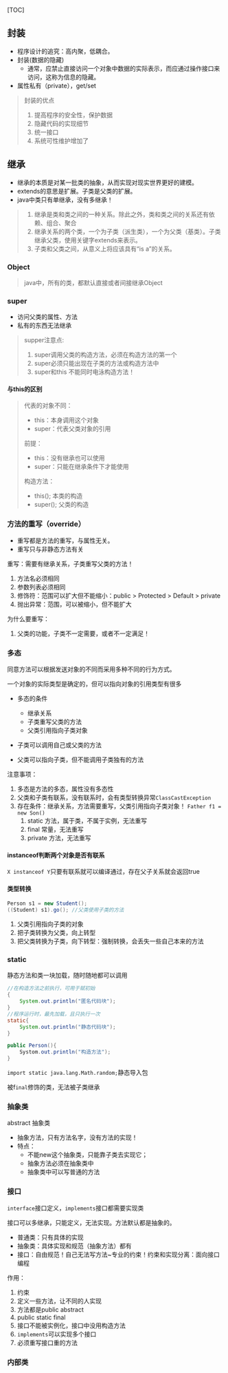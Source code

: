 [TOC]

## 封装

- 程序设计的追究：高内聚，低耦合。
- 封装(数据的隐藏)
  - 通常，应禁止直接访问一个对象中数据的实际表示，而应通过操作接口来访问，这称为信息的隐藏。
- 属性私有（private），get/set

> 封装的优点
>
> 1. 提高程序的安全性，保护数据
> 2. 隐藏代码的实现细节
> 3. 统一接口
> 4. 系统可性维护增加了

## 继承

- 继承的本质是对某一批类的抽象，从而实现对现实世界更好的建模。
- extends的意思是扩展。子类是父类的扩展。
- java中类只有单继承，没有多继承！

> 1. 继承是类和类之间的一种关系。除此之外，类和类之间的关系还有依赖、组合、聚合
> 2. 继承关系的两个类，一个为子类（派生类），一个为父类（基类）。子类继承父类，使用关键字extends来表示。
> 3. 子类和父类之间，从意义上将应该具有“is a”的关系。

### Object

> java中，所有的类，都默认直接或者间接继承Object

### super

- 访问父类的属性、方法
- 私有的东西无法继承

> supper注意点:  
>
> 1. super调用父类的构造方法，必须在构造方法的第一个
> 2. super必须只能出现在子类的方法或构造方法中
> 3. super和this 不能同时电泳构造方法！

#### 与this的区别
>
> 代表的对象不同：  
>
> - this：本身调用这个对象
> - super：代表父类对象的引用
>
> 前提：
>
> - this：没有继承也可以使用
> - super：只能在继承条件下才能使用  
>
> 构造方法：
>
> - this(); 本类的构造
> - super(); 父类的构造

### 方法的重写（override）

- 重写都是方法的重写，与属性无关。  
- 重写只与非静态方法有关

重写：需要有继承关系，子类重写父类的方法！

1. 方法名必须相同
2. 参数列表必须相同
3. 修饰符：范围可以扩大但不能缩小：public > Protected > Default > private
4. 抛出异常：范围，可以被缩小，但不能扩大

为什么要重写：

1. 父类的功能，子类不一定需要，或者不一定满足！

### 多态

同意方法可以根据发送对象的不同而采用多种不同的行为方式。

一个对象的实际类型是确定的，但可以指向对象的引用类型有很多

- 多态的条件
  - 继承关系
  - 子类重写父类的方法
  - 父类引用指向子类对象

- 子类可以调用自己或父类的方法

- 父类可以指向子类，但不能调用子类独有的方法

注意事项：

1. 多态是方法的多态，属性没有多态性
2. 父类和子类有联系，没有联系时，会有类型转换异常`ClassCastException`
3. 存在条件：继承关系，方法需要重写，父类引用指向子类对象！ `Father f1 = new Son()`
   1. static 方法，属于类，不属于实例，无法重写
   2. final 常量，无法重写
   3. private 方法，无法重写

#### instanceof判断两个对象是否有联系

`X instanceof Y`只要有联系就可以编译通过，存在父子关系就会返回true

#### 类型转换

```java
Person s1 = new Student();
((Student) s1).go(); //父类使用子类的方法
```



1. 父类引用指向子类的对象
2. 把子类转换为父类，向上转型
3. 把父类转换为子类，向下转型：强制转换，会丢失一些自己本来的方法

### static

静态方法和类一块加载，随时随地都可以调用



```java
//在构造方法之前执行，可用于赋初始
{
    System.out.println("匿名代码块");
}
//程序运行时，最先加载，且只执行一次
static{
	System.out.println("静态代码块");
}

public Person(){
    Systom.out.println("构造方法");
}
```

`import static java.lang.Math.random;`静态导入包

被f`inal`修饰的类，无法被子类继承

### 抽象类

abstract 抽象类

- 抽象方法，只有方法名字，没有方法的实现！
- 特点：
  - 不能new这个抽象类，只能靠子类去实现它；
  - 抽象方法必须在抽象类中
  - 抽象类中可以写普通的方法

### 接口

`interface`接口定义，`implements`接口都需要实现类

接口可以多继承，只能定义，无法实现。方法默认都是抽象的。

- 普通类：只有具体的实现
- 抽象类：具体实现和规范（抽象方法）都有
- 接口：自由规范！自己无法写方法~专业的约束！约束和实现分离：面向接口编程

作用：

1. 约束
2. 定义一些方法，让不同的人实现
3. 方法都是public abstract
4. public static final
5. 接口不能被实例化，接口中没用构造方法
6. `implements`可以实现多个接口
7. 必须重写接口重的方法

### 内部类

